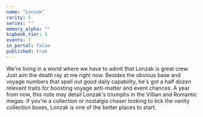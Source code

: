 ```yaml
---
name: "Lonzak"
rarity: 5
series: ""
memory_alpha: ""
bigbook_tier: 3
events: 7
in_portal: false
published: true
---
```


We're living in a world where we have to admit that Lonzak is great crew. Just aim the death ray at me right now. Besides the obvious base and voyage numbers that spell out good daily capability, he's got a half dozen relevant traits for boosting voyage anti-matter and event chances. A year from now, this note may detail Lonzak's triumphs in the Villian and Romantic megas. If you're a collection or nostalgia chaser looking to tick the vanity collection boxes, Lonzak is one of the better places to start.
